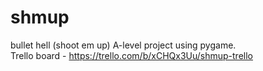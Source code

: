 # shmup
bullet hell (shoot em up) A-level project using pygame.  
Trello board - https://trello.com/b/xCHQx3Uu/shmup-trello  
